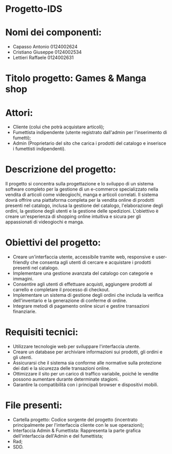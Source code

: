 # Progetto-IDS

# Nomi dei componenti:
- Capasso Antonio 0124002624
- Cristiano Giuseppe 0124002534
- Lettieri Raffaele 0124002631

# Titolo progetto: Games & Manga shop


# Attori:

- Cliente (colui che potrà acquistare articoli);
- Fumettista indipendente (utente registrato dall'admin per l'inserimento di fumetti);
- Admin (Proprietario del sito che carica i prodotti del catalogo e inserisce i fumettisti indipendenti).  



# Descrizione del progetto:

Il progetto si concentra sulla progettazione e lo sviluppo di un sistema software
completo per la gestione di un e-commerce specializzato nella vendita di articoli
come videogiochi, manga e articoli correlati. 
Il sistema dovrà offrire una piattaforma completa per la vendita online di
prodotti presenti nel catalogo, inclusa la gestione del catalogo, l'elaborazione degli ordini, la
gestione degli utenti e la gestione delle spedizioni. L'obiettivo è creare
un'esperienza di shopping online intuitiva e sicura per gli appassionati di videogiochi e manga.

# Obiettivi del progetto: 

- Creare un'interfaccia utente, accessibile tramite web, responsive e user-friendly che consenta agli utenti di cercare e acquistare i prodotti presenti nel catalogo.
-	Implementare una gestione avanzata del catalogo con categorie e immagini.
-	Consentire agli utenti di effettuare acquisti, aggiungere prodotti al carrello e completare il processo di checkout.
-	Implementare un sistema di gestione degli ordini che includa la verifica dell'inventario e la generazione di conferme di ordine.
-	Integrare metodi di pagamento online sicuri e gestire transazioni finanziarie.

# Requisiti tecnici: 

-	Utilizzare tecnologie web per sviluppare l'interfaccia utente.
-	Creare un database per archiviare informazioni sui prodotti, gli ordini e gli utenti.
- Assicurarsi che il sistema sia conforme alle normative sulla protezione dei dati e la sicurezza delle transazioni online.
-	Ottimizzare il sito per un carico di traffico variabile, poiché le vendite possono aumentare durante determinate stagioni.
-	Garantire la compatibilità con i principali browser e dispositivi mobili.


# File presenti:
- Cartella progetto: Codice sorgente del progetto (incentrato principalmente per l'interfaccia cliente con le sue operazioni);
- Interfaccia Admin & Fumettista: Rappresenta la parte grafica dell'interfaccia dell'Admin e del fumettista;
- Rad;
- SDD.

